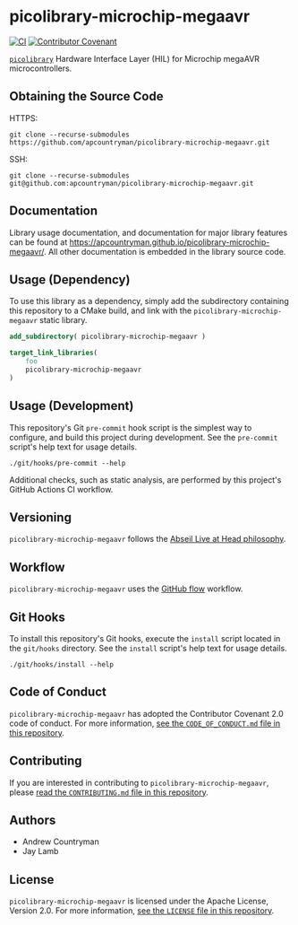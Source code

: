 # picolibrary-microchip-megaavr
[![CI](https://github.com/apcountryman/picolibrary-microchip-megaavr/actions/workflows/ci.yml/badge.svg)](https://github.com/apcountryman/picolibrary-microchip-megaavr/actions/workflows/ci.yml)
[![Contributor Covenant](https://img.shields.io/badge/Contributor%20Covenant-2.0-4baaaa.svg)](CODE_OF_CONDUCT.md)

[`picolibrary`](https://github.com/apcountryman/picolibrary) Hardware Interface Layer
(HIL) for Microchip megaAVR microcontrollers.

## Obtaining the Source Code
HTTPS:
```shell
git clone --recurse-submodules https://github.com/apcountryman/picolibrary-microchip-megaavr.git
```
SSH:
```shell
git clone --recurse-submodules git@github.com:apcountryman/picolibrary-microchip-megaavr.git
```

## Documentation
Library usage documentation, and documentation for major library features can be found at
https://apcountryman.github.io/picolibrary-microchip-megaavr/.
All other documentation is embedded in the library source code.

## Usage (Dependency)
To use this library as a dependency, simply add the subdirectory containing this
repository to a CMake build, and link with the `picolibrary-microchip-megaavr` static
library.
```cmake
add_subdirectory( picolibrary-microchip-megaavr )
```
```cmake
target_link_libraries(
    foo
    picolibrary-microchip-megaavr
)
```

## Usage (Development)
This repository's Git `pre-commit` hook script is the simplest way to configure, and build
this project during development.
See the `pre-commit` script's help text for usage details.
```shell
./git/hooks/pre-commit --help
```

Additional checks, such as static analysis, are performed by this project's GitHub Actions
CI workflow.

## Versioning
`picolibrary-microchip-megaavr` follows the [Abseil Live at Head
philosophy](https://abseil.io/about/philosophy).

## Workflow
`picolibrary-microchip-megaavr` uses the [GitHub
flow](https://guides.github.com/introduction/flow/) workflow.

## Git Hooks
To install this repository's Git hooks, execute the `install` script located in the
`git/hooks` directory.
See the `install` script's help text for usage details.
```shell
./git/hooks/install --help
```

## Code of Conduct
`picolibrary-microchip-megaavr` has adopted the Contributor Covenant 2.0 code of conduct.
For more information, [see the `CODE_OF_CONDUCT.md` file in this
repository](CODE_OF_CONDUCT.md).

## Contributing
If you are interested in contributing to `picolibrary-microchip-megaavr`, please [read the
`CONTRIBUTING.md` file in this repository](CONTRIBUTING.md).

## Authors
- Andrew Countryman
- Jay Lamb

## License
`picolibrary-microchip-megaavr` is licensed under the Apache License, Version 2.0.
For more information, [see the `LICENSE` file in this repository](LICENSE).
